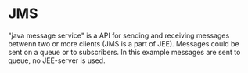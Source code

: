 JMS
===

"java message service" is a API for sending and receiving messages betwenn two or more clients (JMS is a part of JEE).
Messages could be sent on a queue or to subscribers. In this example messages are sent to queue, no JEE-server is used.
